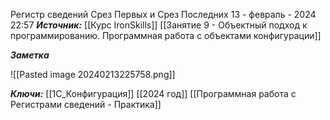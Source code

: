 
Регистр сведений Срез Первых и Срез Последних
 13 - февраль - 2024  22:57 
***Источник:***  [[Курс IronSkills]] [[Занятие 9 - Объектный подход к программированию. Программная работа с объектами конфигурации]]

***Заметка*** 

![[Pasted image 20240213225758.png]]

***Ключи:*** [[1С_Конфигурация]] [[2024 год]]  [[Программная работа с Регистрами сведений - Практика]]